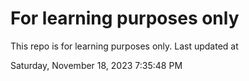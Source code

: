 # For learning purposes only
This repo is for learning purposes only.
Last updated at

Saturday, November 18, 2023 7:35:48 PM

